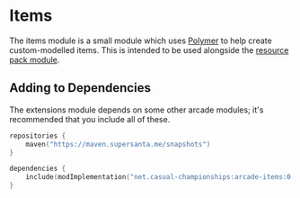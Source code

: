 # Items

The items module is a small module which uses [Polymer](https://github.com/Patbox/polymer) 
to help create custom-modelled items. 
This is intended to be used alongside the [resource pack module](../arcade-resource-pack/getting-started.md).

## Adding to Dependencies

The extensions module depends on some other arcade modules; it's recommended that you
include all of these.

```kts
repositories {
    maven("https://maven.supersanta.me/snapshots")
}

dependencies {
    include(modImplementation("net.casual-championships:arcade-items:0.3.1-alpha.25+1.21.3")!!)
}
```
